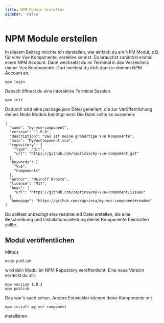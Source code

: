 ```yaml
---
title: NPM Module erstellen
sidebar: 'False'
---
```

# NPM Module erstellen

In diesem Beitrag möchte ich darstellen, wie einfach du ein NPM Modul, z.B. für eine Vue Komponente, erstellen kannst. Du brauchst zunächst einmal einen NPM Account. Dann wechselst du im Terminal in das Verzeichnis deiner Vue Komponente. Dort meldest du dich dann in deinem NPM Account an.

```
npm login
```

Danach öffnest du eine interaktive Terminal Session.

```
npm init
```

Dadurch wird eine package.json Datei generiert, die zur Veröffentlichung deines Node Moduls benötigt wird. Die Datei sollte so aussehen:

```
{
  "name": "my-vue-component",
  "version": "1.0.0",
  "description": "Das ist meine großartige Vue Komponente",
  "main": "MyVueComponent.vue",
  "repository": {
    "type": "git",
    "url": "https://github.com/capriosa/my-vue-component.git"
  },
  "keywords": [
    "Vue",
    "Components"
  ],
  "author": "Meinolf Droste",
  "license": "MIT",
  "bugs": {
    "url": "https://github.com/capriosa/my-vue-component/issues"
  },
  "homepage": "https://github.com/capriosa/my-vue-component#readme"
}
```

Du solltest unbedingt eine readme.md Datei erstellen, die eine Beschreibung und Installationsanleitung deiner Komponente beinhalten sollte.

## Modul veröffentlichen

Mittels

```
node publish
```

wird dein Modul im NPM Repository veröffentlicht. 
Eine neue Version erstellst du mit:

```
npm version 1.0.1
npm publish
```

Das war's auch schon. Andere Entwickler können deine Komponente mit

```
npm install my-vue-component
```

installieren.

<ShareTwitter url="docs/npm-module-erstellen.html" sharetext="Hier wird beschrieben, wie ein Node Modul erstellt wird." />
